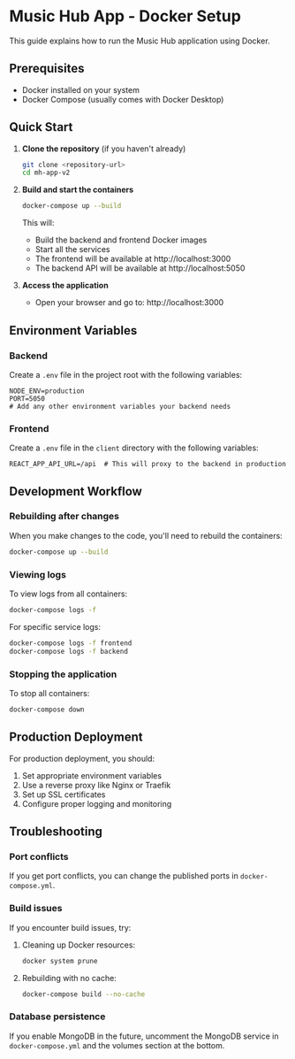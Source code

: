 # Music Hub App - Docker Setup

This guide explains how to run the Music Hub application using Docker.

## Prerequisites

- Docker installed on your system
- Docker Compose (usually comes with Docker Desktop)

## Quick Start

1. **Clone the repository** (if you haven't already)
   ```bash
   git clone <repository-url>
   cd mh-app-v2
   ```

2. **Build and start the containers**
   ```bash
   docker-compose up --build
   ```
   This will:
   - Build the backend and frontend Docker images
   - Start all the services
   - The frontend will be available at http://localhost:3000
   - The backend API will be available at http://localhost:5050

3. **Access the application**
   - Open your browser and go to: http://localhost:3000

## Environment Variables

### Backend

Create a `.env` file in the project root with the following variables:

```
NODE_ENV=production
PORT=5050
# Add any other environment variables your backend needs
```

### Frontend

Create a `.env` file in the `client` directory with the following variables:

```
REACT_APP_API_URL=/api  # This will proxy to the backend in production
```

## Development Workflow

### Rebuilding after changes

When you make changes to the code, you'll need to rebuild the containers:

```bash
docker-compose up --build
```

### Viewing logs

To view logs from all containers:

```bash
docker-compose logs -f
```

For specific service logs:

```bash
docker-compose logs -f frontend
docker-compose logs -f backend
```

### Stopping the application

To stop all containers:

```bash
docker-compose down
```

## Production Deployment

For production deployment, you should:

1. Set appropriate environment variables
2. Use a reverse proxy like Nginx or Traefik
3. Set up SSL certificates
4. Configure proper logging and monitoring

## Troubleshooting

### Port conflicts

If you get port conflicts, you can change the published ports in `docker-compose.yml`.

### Build issues

If you encounter build issues, try:

1. Cleaning up Docker resources:
   ```bash
   docker system prune
   ```
2. Rebuilding with no cache:
   ```bash
   docker-compose build --no-cache
   ```

### Database persistence

If you enable MongoDB in the future, uncomment the MongoDB service in `docker-compose.yml` and the volumes section at the bottom.
